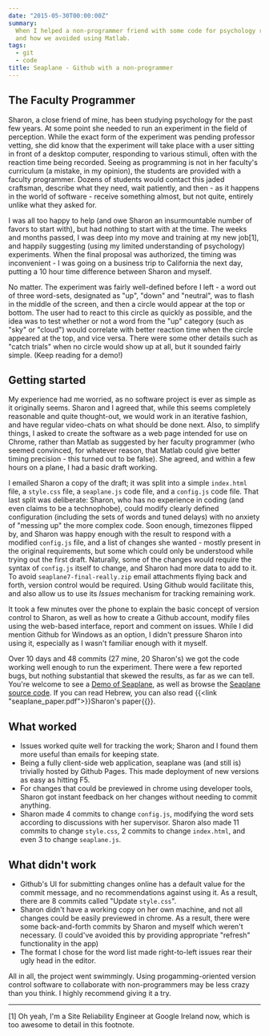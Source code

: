 ```yaml
---
date: "2015-05-30T00:00:00Z"
summary:
  When I helped a non-programmer friend with some code for psychology research,
  and how we avoided using Matlab.
tags:
  - git
  - code
title: Seaplane - Github with a non-programmer
---
```


## The Faculty Programmer

Sharon, a close friend of mine, has been studying psychology for the past few years. At some point she needed to run an experiment in the field of perception. While the exact form of the experiment was pending professor vetting, she did know that the experiment will take place with a user sitting in front of a desktop computer, responding to various stimuli, often with the reaction time being recorded. Seeing as programming is not in her faculty's curriculum (a mistake, in my opinion), the students are provided with a faculty programmer. Dozens of students would contact this jaded craftsman, describe what they need, wait patiently, and then - as it happens in the world of software - receive something almost, but not quite, entirely unlike what they asked for.

I was all too happy to help (and owe Sharon an insurmountable number of favors to start with), but had nothing to start with at the time. The weeks and months passed, I was deep into my move and training at my new job[1], and happily suggesting (using my limited understanding of psychology) experiments. When the final proposal was authorized, the timing was inconvenient - I was going on a business trip to California the next day, putting a 10 hour time difference between Sharon and myself.

No matter. The experiment was fairly well-defined before I left - a word out of three word-sets, designated as "up", "down" and "neutral", was to flash in the middle of the screen, and then a circle would appear at the top or bottom. The user had to react to this circle as quickly as possible, and the idea was to test whether or not a word from the "up" category (such as "sky" or "cloud") would correlate with better reaction time when the circle appeared at the top, and vice versa. There were some other details such as "catch trials" when no circle would show up at all, but it sounded fairly simple. (Keep reading for a demo!)

## Getting started

My experience had me worried, as no software project is ever as simple as it originally seems. Sharon and I agreed that, while this seems completely reasonable and quite thought-out, we would work in an iterative fashion, and have regular video-chats on what should be done next. Also, to simplify things, I asked to create the software as a web page intended for use on Chrome, rather than Matlab as suggested by her faculty programmer (who seemed convinced, for whatever reason, that Matlab could give better timing precision - this turned out to be false). She agreed, and within a few hours on a plane, I had a basic draft working.

I emailed Sharon a copy of the draft; it was split into a simple `index.html` file, a `style.css` file, a `seaplane.js` code file, and a `config.js` code file. That last split was deliberate: Sharon, who has no experience in coding (and even claims to be a technophobe), could modify clearly defined configuration (including the sets of words and tuned delays) with no anxiety of "messing up" the more complex code. Soon enough, timezones flipped by, and Sharon was happy enough with the result to respond with a modified `config.js` file, and a list of changes she wanted - mostly present in the original requirements, but some which could only be understood while trying out the first draft. Naturally, some of the changes would require the syntax of `config.js` itself to change, and Sharon had more data to add to it. To avoid `seaplane7-final-really.zip` email attachments flying back and forth, version control would be required. Using Github would facilitate this, and also allow us to use its _Issues_ mechanism for tracking remaining work.

It took a few minutes over the phone to explain the basic concept of version control to Sharon, as well as how to create a Github account, modify files using the web-based interface, report and comment on issues. While I did mention Github for Windows as an option, I didn't pressure Sharon into using it, especially as I wasn't familiar enough with it myself.

Over 10 days and 48 commits (27 mine, 20 Sharon's) we got the code working well enough to run the experiment. There were a few reported bugs, but nothing substantial that skewed the results, as far as we can tell. You're welcome to see a [Demo of Seaplane](https://lutzky.github.io/seaplane), as well as browse the [Seaplane source code](https://github.com/lutzky/seaplane). If you can read Hebrew, you can also read {{<link "seaplane_paper.pdf">}}Sharon's paper{{</link>}}.

## What worked

- Issues worked quite well for tracking the work; Sharon and I found them more useful than emails for keeping state.
- Being a fully client-side web application, seaplane was (and still is) trivially hosted by Github Pages. This made deployment of new versions as easy as hitting F5.
- For changes that could be previewed in chrome using developer tools, Sharon got instant feedback on her changes without needing to commit anything.
- Sharon made 4 commits to change `config.js`, modifying the word sets according to discussions with her supervisor. Sharon also made 11 commits to change `style.css`, 2 commits to change `index.html`, and even 3 to change `seaplane.js`.

## What didn't work

- Github's UI for submitting changes online has a default value for the commit message, and no recommendations against using it. As a result, there are 8 commits called "Update `style.css`".
- Sharon didn't have a working copy on her own machine, and not all changes could be easily previewed in chrome. As a result, there were some back-and-forth commits by Sharon and myself which weren't necessary. (I could've avoided this by providing appropriate "refresh" functionality in the app)
- The format I chose for the word list made right-to-left issues rear their ugly head in the editor.

All in all, the project went swimmingly. Using progamming-oriented version control software to collaborate with non-programmers may be less crazy than you think. I highly recommend giving it a try.

<hr />

[1] Oh yeah, I'm a Site Reliability Engineer at Google Ireland now, which is too awesome to detail in this footnote.
